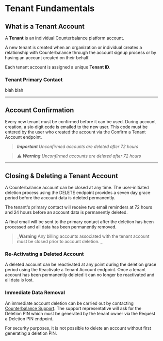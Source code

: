 # Tenant Fundamentals


## What is a Tenant Account

A **Tenant** is an individual Counterbalance platform account. 

A new tenant is created when an organization or individual creates a relationship with Counterbalance through the account signup process or by having an account created on their behalf.

Each tenant account is assigned a unique **Tenant ID**.


### Tenant Primary Contact

blah blah

---

## Account Confirmation

Every new tenant must be confirmed before it can be used. During account creation, a six-digit code is emailed to the new user. This code must be entered by the user who created the account via the Confirm a Tenant Account endpoint.

<!-- theme: info -->
> _**Important** Unconfirmed accounts are deleted after 72 hours_

<!-- theme: warning -->
> ⚠ _**Warning** Unconfirmed accounts are deleted after 72 hours_

---

## Closing & Deleting a Tenant Account

A Counterbalance account can be closed at any time. The user-initiated deletion process using the DELETE endpoint provides a seven day grace period before the account data is deleted permanently. 

The tenant's primary contact will receive two email reminders at 72 hours and 24 hours before an account data is permanently deleted.

A final email will be sent to the primary contact after the deletion has been processed and all data has been permanently removed. 

<!-- theme: warning -->
> _**Warning** Any billing accounts associated with the tenant account must be closed prior to account deletion. _


### Re-Activating a Deleted Account

A deleted account can be reactivated at any point during the deletion grace period using the Reactivate a Tenant Account endpoint. Once a tenant account has been permanently deleted it can no longer be reactivated and all data is lost. 


### Immediate Data Removal

An immediate account deletion can be carried out by contacting [Counterbalance Support](./docs/Help-and-Support.md). The support representative will ask for the Deletion PIN which must be generated by the tenant owner via the Request a Deletion PIN endpoint.

For security purposes, it is not possible to delete an account without first generating a deletion PIN. 